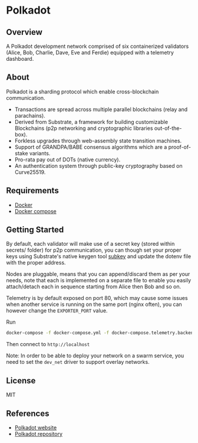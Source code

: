 Polkadot
=========

Overview
------------

A Polkadot development network comprised of six containerized validators (Alice, Bob, Charlie, Dave, Eve and Ferdie) equipped with a telemetry dashboard. 

About
------------

Polkadot is a sharding protocol which enable cross-blockchain communication.
- Transactions are spread across multiple parallel blockchains (relay and parachains).
- Derived from Substrate, a framework for building customizable Blockchains (p2p networking and cryptographic libraries out-of-the-box).
- Forkless upgrades through web-assembly state transition machines.
- Support of GRANDPA/BABE consensus algorithms which are a proof-of-stake variants.
- Pro-rata pay out of DOTs (native currency).
- An authentication system through public-key cryptography based on Curve25519.

Requirements
------------

- [Docker](https://docs.docker.com/engine/)
- [Docker compose](https://docs.docker.com/compose/)

Getting Started
------------

By default, each validator will make use of a secret key (stored within secrets/ folder) for p2p communication, you can though set your proper keys using Substrate's native keygen tool [subkey](https://substrate.dev/docs/en/ecosystem/subkey) and update the dotenv file with the proper address.

Nodes are pluggable, means that you can append/discard them as per your needs, note that each is implemented on a separate file to enable you easily attach/detach each in sequence starting from Alice then Bob and so on.

Telemetry is by default exposed on port 80, which may cause some issues when another service is running on the same port (nginx often), you can however change the ```EXPORTER_PORT``` value.

Run
```bash
docker-compose -f docker-compose.yml -f docker-compose.telemetry.backend.yml -f docker-compose.telemetry.frontend.yml -f docker-compose.alice.yml -f docker-compose.bob.yml -f docker-compose.charlie.yml -f docker-compose.dave.yml -f docker-compose.eve.yml -f docker-compose.ferdie.yml up -d
```
Then connect to ```http://localhost```

Note: In order to be able to deploy your network on a swarm service, you need to set the ```dev_net``` driver to support overlay networks.

License
-------

MIT

References
------------------

- [Polkadot website](https://polkadot.network/)
- [Polkadot repository](https://github.com/paritytech/polkadot)
